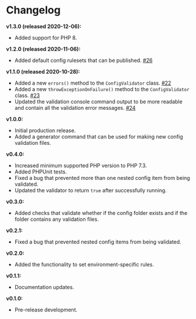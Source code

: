 # Changelog

**v1.3.0 (released 2020-12-06):**
- Added support for PHP 8.

**v1.2.0 (released 2020-11-06):**
- Added default config rulesets that can be published. [#26](https://github.com/ash-jc-allen/laravel-config-validator/pull/26)

**v1.1.0 (released 2020-10-28):**
- Added a new ` errors() `  method to the ` ConfigValidator ` class. [#22](https://github.com/ash-jc-allen/laravel-config-validator/pull/22)
- Added a new ` throwExceptionOnFailure() ` method to the ` ConfigValidator ` class. [#23](https://github.com/ash-jc-allen/laravel-config-validator/pull/23)
- Updated the validation console command output to be more readable and contain all the validation error messages. [#24](https://github.com/ash-jc-allen/laravel-config-validator/pull/23)

**v1.0.0:**
- Initial production release.
- Added a generator command that can be used for making new config validation files.

**v0.4.0:**
- Increased minimum supported PHP version to PHP 7.3.
- Added PHPUnit tests.
- Fixed a bug that prevented more than one nested config item from being validated.
- Updated the validator to return ``` true ``` after successfully running.

**v0.3.0:**
- Added checks that validate whether if the config folder exists and if the folder contains any validation files.

**v0.2.1:**
- Fixed a bug that prevented nested config items from being validated.

**v0.2.0:**
- Added the functionality to set environment-specific rules.

**v0.1.1:**
- Documentation updates.

**v0.1.0:**
- Pre-release development.